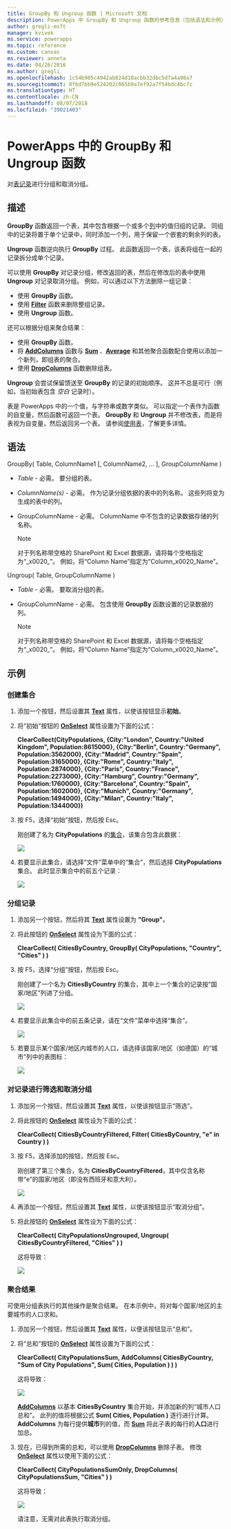 ```yaml
---
title: GroupBy 和 Ungroup 函数 | Microsoft 文档
description: PowerApps 中 GroupBy 和 Ungroup 函数的参考信息（包括语法和示例）
author: gregli-msft
manager: kvivek
ms.service: powerapps
ms.topic: reference
ms.custom: canvas
ms.reviewer: anneta
ms.date: 04/26/2016
ms.author: gregli
ms.openlocfilehash: 1c54b905c4942ab824d10acbb32dbc5d7a4a98a7
ms.sourcegitcommit: 0f6d7bb9e524202c065b9a7ef92a7f54bdc4bc7c
ms.translationtype: HT
ms.contentlocale: zh-CN
ms.lasthandoff: 08/07/2018
ms.locfileid: "39021403"
---
```

# <a name="groupby-and-ungroup-functions-in-powerapps"></a>PowerApps 中的 GroupBy 和 Ungroup 函数
对[表](../working-with-tables.md)[记录](../working-with-tables.md#records)进行分组和取消分组。

## <a name="description"></a>描述
**GroupBy** 函数返回一个表，其中包含根据一个或多个[列](../working-with-tables.md#columns)中的值归组的记录。 同组中的记录将置于单个记录中，同时添加一个列，用于保留一个嵌套的剩余列的表。   

**Ungroup** 函数逆向执行 **GroupBy** 过程。 此函数返回一个表，该表将组在一起的记录拆分成单个记录。

可以使用 **GroupBy** 对记录分组，修改返回的表，然后在修改后的表中使用 **Ungroup** 对记录取消分组。 例如，可以通过以下方法删除一组记录：

* 使用 **GroupBy** 函数。
* 使用 **[Filter](function-filter-lookup.md)** 函数来删除整组记录。
* 使用 **Ungroup** 函数。  

还可以根据分组来聚合结果：

* 使用 **GroupBy** 函数。
* 将 **[AddColumns](function-table-shaping.md)** 函数与 **[Sum](function-aggregates.md)** 、**[Average](function-aggregates.md)** 和其他聚合函数配合使用以添加一个新列，即组表的聚合。
* 使用 **[DropColumns](function-table-shaping.md)** 函数删除组表。

**Ungroup** 会尝试保留馈送至 **GroupBy** 的记录的初始顺序。  这并不总是可行（例如，当初始表包含 *空白* 记录时）。

表是 PowerApps 中的一个值，与字符串或数字类似。 可以指定一个表作为函数的自变量，然后函数可返回一个表。 **GroupBy** 和 **Ungroup** 并不修改表，而是将表视为自变量，然后返回另一个表。 请参阅[使用表](../working-with-tables.md)，了解更多详情。

## <a name="syntax"></a>语法
GroupBy( Table, ColumnName1 [, ColumnName2, ... ], GroupColumnName )

* *Table* - 必需。 要分组的表。
* *ColumnName(s)* - 必需。  作为记录分组依据的表中的列名称。  这些列将变为生成的表中的列。
* GroupColumnName - 必需。  ColumnName 中不包含的记录数据存储的列名称。
  
    > [!NOTE]
  > 对于列名称带空格的 SharePoint 和 Excel 数据源，请将每个空格指定为“\_x0020\_”。 例如，将“Column Name”指定为“Column_x0020_Name”。

Ungroup( Table, GroupColumnName )

* *Table* - 必需。 要取消分组的表。
* GroupColumnName - 必需。 包含使用 **GroupBy** 函数设置的记录数据的列。
  
    > [!NOTE]
  > 对于列名称带空格的 SharePoint 和 Excel 数据源，请将每个空格指定为“\_x0020\_”。 例如，将“Column Name”指定为“Column_x0020_Name”。

## <a name="examples"></a>示例
### <a name="create-a-collection"></a>创建集合
1. 添加一个按钮，然后设置其 **[Text](../controls/properties-core.md)** 属性，以使该按钮显示**初始**。
2. 将“初始”按钮的 **[OnSelect](../controls/properties-core.md)** 属性设置为下面的公式：
   
    **ClearCollect(CityPopulations, {City:"London", Country:"United Kingdom", Population:8615000}, {City:"Berlin", Country:"Germany", Population:3562000}, {City:"Madrid", Country:"Spain", Population:3165000}, {City:"Rome", Country:"Italy", Population:2874000}, {City:"Paris", Country:"France", Population:2273000}, {City:"Hamburg", Country:"Germany", Population:1760000}, {City:"Barcelona", Country:"Spain", Population:1602000}, {City:"Munich", Country:"Germany", Population:1494000}, {City:"Milan", Country:"Italy", Population:1344000})**
3. 按 F5，选择“初始”按钮，然后按 Esc。
   
    刚创建了名为 **CityPopulations** 的[集合](../working-with-data-sources.md#collections)，该集合包含此数据：
   
    ![](media/function-groupby/cities.png)
4. 若要显示此集合，请选择“文件”菜单中的“集合”，然后选择 **CityPopulations** 集合。  此时显示集合中的前五个记录：
   
    ![](media/function-groupby/citypopulations-collection.png)

### <a name="group-records"></a>分组记录
1. 添加另一个按钮，然后将其 **[Text](../controls/properties-core.md)** 属性设置为 **"Group"**。
2. 将此按钮的 **[OnSelect](../controls/properties-core.md)** 属性设为下面的公式：
   
    **ClearCollect( CitiesByCountry, GroupBy( CityPopulations, "Country", "Cities" ) )**
3. 按 F5，选择“分组”按钮，然后按 Esc。
   
    刚创建了一个名为 **CitiesByCountry** 的集合，其中上一个集合的记录按“国家/地区”列进了分组。
   
    ![](media/function-groupby/cities-grouped.png)
4. 若要显示此集合中的前五条记录，请在“文件”菜单中选择“集合”。
   
    ![](media/function-groupby/citiesbycountry-collection.png)
5. 若要显示某个国家/地区内城市的人口，请选择该国家/地区（如德国）的“城市”列中的表图标：
   
    ![](media/function-groupby/population-germany.png)

### <a name="filter-and-ungroup-records"></a>对记录进行筛选和取消分组
1. 添加另一个按钮，然后设置其 **[Text](../controls/properties-core.md)** 属性，以使该按钮显示“筛选”。
2. 将此按钮的 **[OnSelect](../controls/properties-core.md)** 属性设为下面的公式：
   
    **ClearCollect( CitiesByCountryFiltered, Filter( CitiesByCountry, "e" in Country ) )**
3. 按 F5，选择添加的按钮，然后按 Esc。
   
    刚创建了第三个集合，名为 **CitiesByCountryFiltered**，其中仅含名称带“e”的国家/地区（即没有西班牙和意大利）。
   
    ![](media/function-groupby/cities-grouped-hase.png)
4. 再添加一个按钮，然后设置其 **[Text](../controls/properties-core.md)** 属性，以使该按钮显示“取消分组”。
5. 将此按钮的 **[OnSelect](../controls/properties-core.md)** 属性设为下面的公式：
   
    **ClearCollect( CityPopulationsUngrouped, Ungroup( CitiesByCountryFiltered, "Cities" ) )**
   
    这将导致：
   
    ![](media/function-groupby/cities-hase.png)

### <a name="aggregate-results"></a>聚合结果
可使用分组表执行的其他操作是聚合结果。  在本示例中，将对每个国家/地区的主要城市的人口求和。

1. 添加另一个按钮，然后设置其 **[Text](../controls/properties-core.md)** 属性，以便该按钮显示“总和”。
2. 将“总和”按钮的 **[OnSelect](../controls/properties-core.md)** 属性设置为下面的公式：
   
    **ClearCollect( CityPopulationsSum, AddColumns( CitiesByCountry, "Sum of City Populations", Sum( Cities, Population ) ) )**
   
    这将导致：
   
    ![](media/function-groupby/cities-sum.png)
   
    **[AddColumns](function-table-shaping.md)** 以基本 **CitiesByCountry** 集合开始，并添加新的列“城市人口总和”。  此列的值将根据公式 **Sum( Cities, Population )** 逐行进行计算。  **AddColumns** 为每行提供**城市**列的值，而 **[Sum](function-aggregates.md)** 将此子表的每行的**人口**进行加总。
3. 现在，已得到所需的总和，可以使用 **[DropColumns](function-table-shaping.md)** 删除子表。  修改 **[OnSelect](../controls/properties-core.md)** 属性以使用下面的公式：
   
    **ClearCollect( CityPopulationsSumOnly, DropColumns( CityPopulationsSum, "Cities" ) )**
   
    这将导致：
   
    ![](media/function-groupby/cities-sum-drop-cities.png)
   
    请注意，无需对此表执行取消分组。

